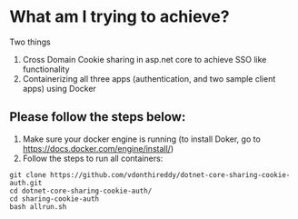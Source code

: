 # What am I trying to achieve?
Two things
1. Cross Domain Cookie sharing in asp.net core to achieve SSO like functionality
2. Containerizing all three apps (authentication, and two sample client apps) using Docker

## Please follow the steps below:
1. Make sure your docker engine is running (to install Doker, go to https://docs.docker.com/engine/install/)
2. Follow the steps to run all containers:
```
git clone https://github.com/vdonthireddy/dotnet-core-sharing-cookie-auth.git
cd dotnet-core-sharing-cookie-auth/
cd sharing-cookie-auth
bash allrun.sh
```